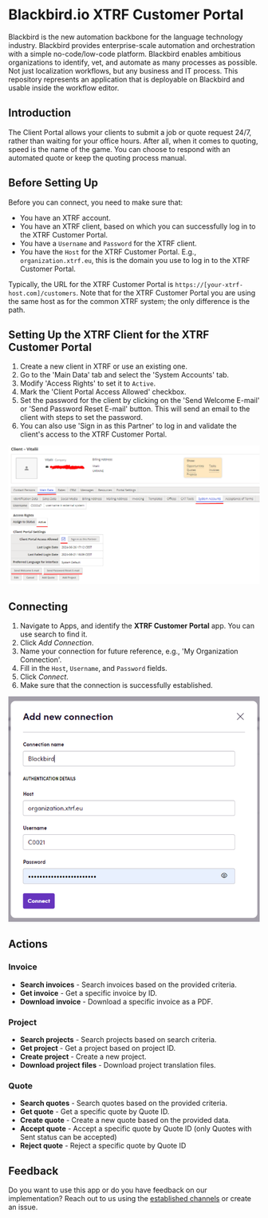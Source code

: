 # Blackbird.io XTRF Customer Portal

Blackbird is the new automation backbone for the language technology industry. Blackbird provides enterprise-scale automation and orchestration with a simple no-code/low-code platform. Blackbird enables ambitious organizations to identify, vet, and automate as many processes as possible. Not just localization workflows, but any business and IT process. This repository represents an application that is deployable on Blackbird and usable inside the workflow editor.

## Introduction

<!-- begin docs -->

The Client Portal allows your clients to submit a job or quote request 24/7, rather than waiting for your office hours. After all, when it comes to quoting, speed is the name of the game. You can choose to respond with an automated quote or keep the quoting process manual.

## Before Setting Up

Before you can connect, you need to make sure that:

- You have an XTRF account.
- You have an XTRF client, based on which you can successfully log in to the XTRF Customer Portal.
- You have a `Username` and `Password` for the XTRF client.
- You have the `Host` for the XTRF Customer Portal. E.g., `organization.xtrf.eu`, this is the domain you use to log in to the XTRF Customer Portal.

Typically, the URL for the XTRF Customer Portal is `https://[your-xtrf-host.com]/customers`. Note that for the XTRF Customer Portal you are using the same host as for the common XTRF system; the only difference is the path.

## Setting Up the XTRF Client for the XTRF Customer Portal

1. Create a new client in XTRF or use an existing one.
2. Go to the 'Main Data' tab and select the 'System Accounts' tab.
3. Modify 'Access Rights' to set it to `Active`.
4. Mark the 'Client Portal Access Allowed' checkbox.
5. Set the password for the client by clicking on the 'Send Welcome E-mail' or 'Send Password Reset E-mail' button. This will send an email to the client with steps to set the password.
6. You can also use 'Sign in as this Partner' to log in and validate the client's access to the XTRF Customer Portal.

![setup](/image/README/setup.png)

## Connecting

1. Navigate to Apps, and identify the **XTRF Customer Portal** app. You can use search to find it.
2. Click _Add Connection_.
3. Name your connection for future reference, e.g., 'My Organization Connection'.
4. Fill in the `Host`, `Username`, and `Password` fields.
5. Click _Connect_.
6. Make sure that the connection is successfully established.

![connection](/image/README/connection.png)

## Actions

### Invoice

- **Search invoices** - Search invoices based on the provided criteria.
- **Get invoice** - Get a specific invoice by ID.
- **Download invoice** - Download a specific invoice as a PDF.

### Project

- **Search projects** - Search projects based on search criteria.
- **Get project** - Get a project based on project ID.
- **Create project** - Create a new project.
- **Download project files** - Download project translation files.

### Quote

- **Search quotes** - Search quotes based on the provided criteria.
- **Get quote** - Get a specific quote by Quote ID.
- **Create quote** - Create a new quote based on the provided data.
- **Accept quote** - Accept a specific quote by Quote ID (only Quotes with Sent status can be accepted)
- **Reject quote** - Reject a specific quote by Quote ID

## Feedback

Do you want to use this app or do you have feedback on our implementation? Reach out to us using the [established channels](https://www.blackbird.io/) or create an issue.

<!-- end docs -->
